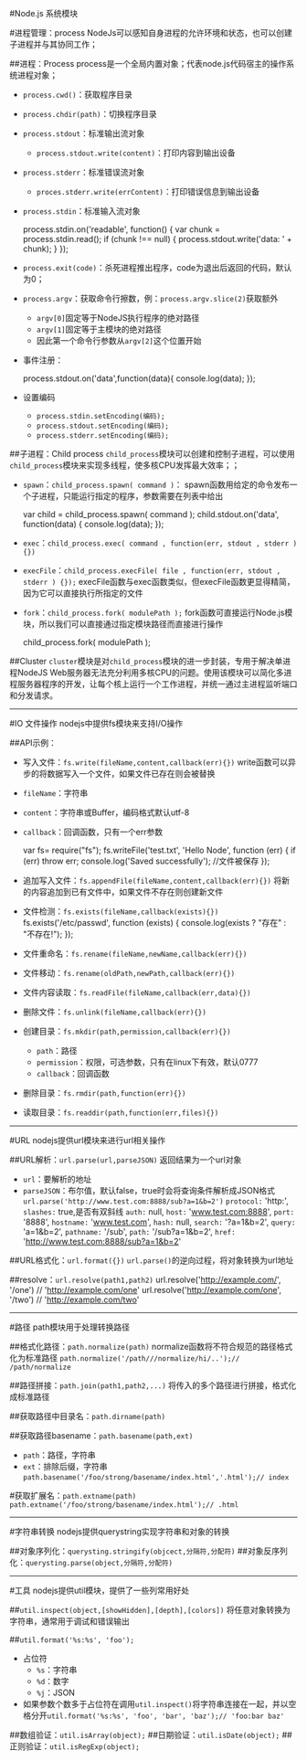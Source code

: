 #Node.js 系统模块

#进程管理：process
NodeJs可以感知自身进程的允许环境和状态，也可以创建子进程并与其协同工作；

##进程：Process
process是一个全局内置对象；代表node.js代码宿主的操作系统进程对象；
+ `process.cwd()`：获取程序目录
+ `process.chdir(path)`：切换程序目录
+ `process.stdout`：标准输出流对象
	* `process.stdout.write(content)`：打印内容到输出设备
+ `process.stderr`：标准错误流对象
	* `proces.stderr.write(errContent)`：打印错误信息到输出设备
+ `process.stdin`：标准输入流对象

	process.stdin.on('readable', function() {
	  var chunk = process.stdin.read();
	  if (chunk !== null) {
	    process.stdout.write('data: ' + chunk);
	  }
	});

+ `process.exit(code)`：杀死进程推出程序，code为退出后返回的代码，默认为0；
+ `process.argv`：获取命令行擦数，例：`process.argv.slice(2)`获取额外
	* `argv[0]`固定等于NodeJS执行程序的绝对路径
	* `argv[1]`固定等于主模块的绝对路径
	* 因此第一个命令行参数从`argv[2]`这个位置开始
+ 事件注册：

	process.stdout.on('data',function(data){
	   console.log(data);
	});

+ 设置编码
	* `process.stdin.setEncoding(编码);`
	* `process.stdout.setEncoding(编码);`
	* `process.stderr.setEncoding(编码);`

##子进程：Child process
`child_process`模块可以创建和控制子进程，可以使用`child_process`模块来实现多线程，使多核CPU发挥最大效率；；

+ `spawn`：`child_process.spawn( command )`：
spawn函数用给定的命令发布一个子进程，只能运行指定的程序，参数需要在列表中给出

	var child = child_process.spawn( command );
	child.stdout.on('data', function(data) {
	  console.log(data);
	});

+ `exec`：`child_process.exec( command , function(err, stdout , stderr ) {})`

+ `execFile`：`child_process.execFile( file , function(err, stdout , stderr ) {});`
execFile函数与exec函数类似，但execFile函数更显得精简，因为它可以直接执行所指定的文件

+ `fork`：`child_process.fork( modulePath );`
fork函数可直接运行Node.js模块，所以我们可以直接通过指定模块路径而直接进行操作

	child_process.fork( modulePath );

##Cluster
`cluster`模块是对`child_process`模块的进一步封装，专用于解决单进程NodeJS Web服务器无法充分利用多核CPU的问题。使用该模块可以简化多进程服务器程序的开发，让每个核上运行一个工作进程，并统一通过主进程监听端口和分发请求。



<hr>

#IO 文件操作
nodejs中提供fs模块来支持I/O操作


##API示例：
+ 写入文件：`fs.write(fileName,content,callback(err){})`
write函数可以异步的将数据写入一个文件，如果文件已存在则会被替换
+ `fileName`：字符串
+ `content`：字符串或Buffer，编码格式默认utf-8
+ `callback`：回调函数，只有一个err参数
	
	var fs= require("fs");
	fs.writeFile('test.txt', 'Hello Node', function (err) {
	   if (err) throw err;
	   console.log('Saved successfully'); //文件被保存
	});
	 
+ 追加写入文件：`fs.appendFile(fileName,content,callback(err){})`
将新的内容追加到已有文件中，如果文件不存在则创建新文件

+ 文件检测：`fs.exists(fileName,callback(exists){})`
	fs.exists('/etc/passwd', function (exists) {
	  console.log(exists ? "存在" : "不存在!");
	});

+ 文件重命名：`fs.rename(fileName,newName,callback(err){})`
+ 文件移动：`fs.rename(oldPath,newPath,callback(err){})`

+ 文件内容读取：`fs.readFile(fileName,callback(err,data){})`

+ 删除文件：`fs.unlink(fileName,callback(err){})`

+ 创建目录：`fs.mkdir(path,permission,callback(err){})`
	- `path`：路径
	- `permission`：权限，可选参数，只有在linux下有效，默认0777
	- `callback`：回调函数

+ 删除目录：`fs.rmdir(path,function(err){})`
+ 读取目录：`fs.readdir(path,function(err,files){})`

<hr>

#URL
nodejs提供url模块来进行url相关操作

##URL解析：`url.parse(url,parseJSON)`
返回结果为一个url对象
+ `url`：要解析的地址
+ `parseJSON`：布尔值，默认false，true时会将查询条件解析成JSON格式
`url.parse('http://www.test.com:8888/sub?a=1&b=2')`
`protocol:` 'http:',
`slashes:` true,是否有双斜线
`auth:` null,
`host:` 'www.test.com:8888',
`port:` '8888',
`hostname:` 'www.test.com',
`hash:` null,
`search:` '?a=1&b=2',
`query:` 'a=1&b=2',
`pathname:` '/sub',
`path:` '/sub?a=1&b=2',
`href:` 'http://www.test.com:8888/sub?a=1&b=2'

##URL格式化：`url.format({})`
`url.parse()`的逆向过程，将对象转换为url地址

##resolve：`url.resolve(path1,path2)`
	url.resolve('http://example.com/', '/one')  // 'http://example.com/one'
	url.resolve('http://example.com/one', '/two') // 'http://example.com/two'


<hr>


#路径
path模块用于处理转换路径

##格式化路径：`path.normalize(path)`
normalize函数将不符合规范的路径格式化为标准路径
`path.normalize('/path///normalize/hi/..');// /path/normalize`	

##路径拼接：`path.join(path1,path2,...)`
将传入的多个路径进行拼接，格式化成标准路径

##获取路径中目录名：`path.dirname(path)`

##获取路径basename：`path.basename(path,ext)`
+ `path`：路径，字符串
+ `ext`：排除后缀，字符串
`path.basename('/foo/strong/basename/index.html','.html');// index`

#获取扩展名：`path.extname(path)`
`path.extname('/foo/strong/basename/index.html');// .html`


<hr>


#字符串转换
nodejs提供querystring实现字符串和对象的转换

##对象序列化：`querysting.stringify(objcect,分隔符,分配符)`
##对象反序列化：`querysting.parse(object,分隔符,分配符)`

<hr>


#工具
nodejs提供util模块，提供了一些列常用好处

##`util.inspect(object,[showHidden],[depth],[colors])`
将任意对象转换为字符串，通常用于调试和错误输出

##`util.format('%s:%s', 'foo');`
+ 占位符
	* `%s`：字符串
	* `%d`：数字
	* `%j`：JSON
+ 如果参数个数多于占位符在调用`util.inspect()`将字符串连接在一起，并以空格分开`util.format('%s:%s', 'foo', 'bar', 'baz');// 'foo:bar baz'`


##数组验证：`util.isArray(object);`
##日期验证：`util.isDate(object);`
##正则验证：`util.isRegExp(object);`





























